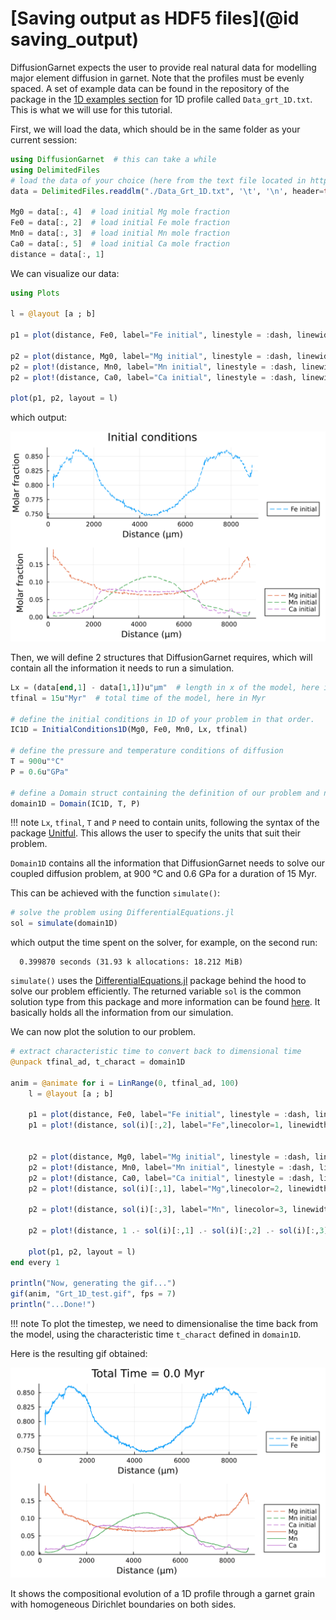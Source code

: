 # [Saving output as HDF5 files](@id saving_output)

DiffusionGarnet expects the user to provide real natural data for modelling major element diffusion in garnet. Note that the profiles must be evenly spaced. A set of example data can be found in the repository of the package in the [1D examples section](https://github.com/Iddingsite/DiffusionGarnet.jl/tree/main/examples/1D) for 1D profile called `Data_grt_1D.txt`.
This is what we will use for this tutorial.

First, we will load the data, which should be in the same folder as your current session:

```julia
using DiffusionGarnet  # this can take a while
using DelimitedFiles
# load the data of your choice (here from the text file located in https://github.com/Iddingsite/DiffusionGarnet.jl/tree/main/examples/1D, place it in the same folder as where you are running the code)
data = DelimitedFiles.readdlm("./Data_Grt_1D.txt", '\t', '\n', header=true)[1]

Mg0 = data[:, 4]  # load initial Mg mole fraction
Fe0 = data[:, 2]  # load initial Fe mole fraction
Mn0 = data[:, 3]  # load initial Mn mole fraction
Ca0 = data[:, 5]  # load initial Ca mole fraction
distance = data[:, 1]
```

We can visualize our data:

```julia
using Plots

l = @layout [a ; b]

p1 = plot(distance, Fe0, label="Fe initial", linestyle = :dash, linewidth=1, dpi=200, title = "Initial conditions", legend=:outerbottomright, linecolor=1,xlabel = "Distance (µm)", ylabel="Molar fraction")

p2 = plot(distance, Mg0, label="Mg initial", linestyle = :dash, linewidth=1, dpi=200,legend=:outerbottomright,linecolor=2,xlabel = "Distance (µm)")
p2 = plot!(distance, Mn0, label="Mn initial", linestyle = :dash, linewidth=1, linecolor=3)
p2 = plot!(distance, Ca0, label="Ca initial", linestyle = :dash, linewidth=1, linecolor=4, ylabel="Molar fraction")

plot(p1, p2, layout = l)
```

which output:

![Initial conditions.](./assets/img/1D_IC.png)

Then, we will define 2 structures that DiffusionGarnet requires, which will contain all the information it needs to run a simulation.

```julia
Lx = (data[end,1] - data[1,1])u"µm"  # length in x of the model, here in µm
tfinal = 15u"Myr"  # total time of the model, here in Myr

# define the initial conditions in 1D of your problem in that order.
IC1D = InitialConditions1D(Mg0, Fe0, Mn0, Lx, tfinal)

# define the pressure and temperature conditions of diffusion
T = 900u"°C"
P = 0.6u"GPa"

# define a Domain struct containing the definition of our problem and nondimensionalised variables
domain1D = Domain(IC1D, T, P)
```

!!! note
    `Lx`, `tfinal`, `T` and `P` need to contain units, following the syntax of the package [Unitful](https://painterqubits.github.io/Unitful.jl/stable/). This allows the user to specify the units that suit their problem.

`Domain1D` contains all the information that DiffusionGarnet needs to solve our coupled diffusion problem, at 900 °C and 0.6 GPa for a duration of 15 Myr.

This can be achieved with the function `simulate()`:
```julia
# solve the problem using DifferentialEquations.jl
sol = simulate(domain1D)
```

which output the time spent on the solver, for example, on the second run:

```
  0.399870 seconds (31.93 k allocations: 18.212 MiB)
```

`simulate()` uses the [DifferentialEquations.jl](https://docs.sciml.ai/DiffEqDocs/stable/) package behind the hood to solve our problem efficiently. The returned variable `sol` is the common solution type from this package and more information can be found [here](https://docs.sciml.ai/DiffEqDocs/stable/basics/solution/). It basically holds all the information from our simulation.

We can now plot the solution to our problem.

```julia
# extract characteristic time to convert back to dimensional time
@unpack tfinal_ad, t_charact = domain1D

anim = @animate for i = LinRange(0, tfinal_ad, 100)
    l = @layout [a ; b]

    p1 = plot(distance, Fe0, label="Fe initial", linestyle = :dash, linewidth=1, dpi=200, title = "Timestep = $(round(((i)* t_charact);digits=2)) Ma", legend=:outerbottomright, linecolor=1,xlabel = "Distance (µm)")
    p1 = plot!(distance, sol(i)[:,2], label="Fe",linecolor=1, linewidth=1)


    p2 = plot(distance, Mg0, label="Mg initial", linestyle = :dash, linewidth=1, dpi=200,legend=:outerbottomright,linecolor=2,xlabel = "Distance (µm)")
    p2 = plot!(distance, Mn0, label="Mn initial", linestyle = :dash, linewidth=1, linecolor=3)
    p2 = plot!(distance, Ca0, label="Ca initial", linestyle = :dash, linewidth=1, linecolor=4)
    p2 = plot!(distance, sol(i)[:,1], label="Mg",linecolor=2, linewidth=1)

    p2 = plot!(distance, sol(i)[:,3], label="Mn", linecolor=3, linewidth=1)

    p2 = plot!(distance, 1 .- sol(i)[:,1] .- sol(i)[:,2] .- sol(i)[:,3], label="Ca", linecolor=4, linewidth=1)

    plot(p1, p2, layout = l)
end every 1

println("Now, generating the gif...")
gif(anim, "Grt_1D_test.gif", fps = 7)
println("...Done!")
```

!!! note
    To plot the timestep, we need to dimensionalise the time back from the model, using the characteristic time `t_charact` defined in `domain1D`.


Here is the resulting gif obtained:

![1D diffusion profil of a garnet](./assets/img/Grt_1D.gif)

It shows the compositional evolution of a 1D profile through a garnet grain with homogeneous Dirichlet boundaries on both sides.